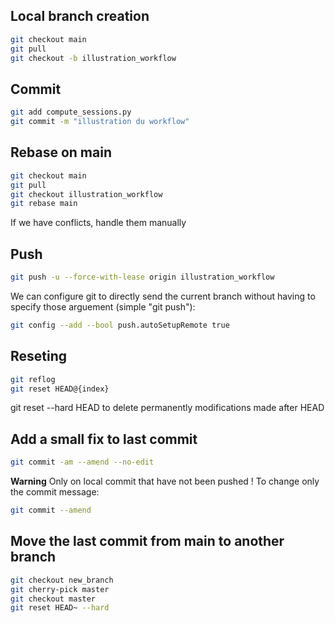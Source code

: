 ## Local branch creation
``` bash
git checkout main
git pull
git checkout -b illustration_workflow
```
## Commit 
``` bash
git add compute_sessions.py
git commit -m "illustration du workflow"
```

## Rebase on main
``` bash
git checkout main
git pull
git checkout illustration_workflow
git rebase main
```
If we have conflicts, handle them manually

## Push
``` bash
git push -u --force-with-lease origin illustration_workflow
```
We can configure git to directly send the current branch without having to specify those arguement (simple "git push"):
``` bash
git config --add --bool push.autoSetupRemote true
```

## Reseting
``` bash
git reflog
git reset HEAD@{index}
```
git reset --hard HEAD to delete permanently modifications made after HEAD

## Add a small fix to last commit
``` bash
git commit -am --amend --no-edit
```
**Warning** Only on local commit that have not been pushed !
To change only the commit message:
``` bash
git commit --amend
```

## Move the last commit from main to another branch
``` bash
git checkout new_branch
git cherry-pick master
git checkout master
git reset HEAD~ --hard
```
